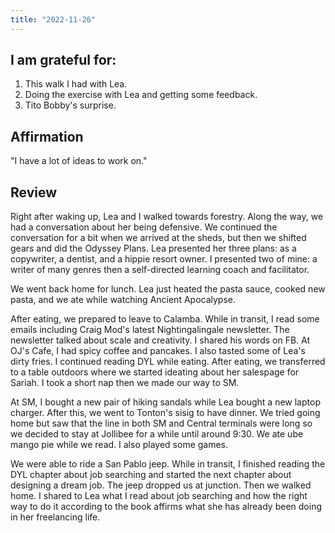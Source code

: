 ```yaml
---
title: "2022-11-26"
---
```

## I am grateful for:

1. This walk I had with Lea.
2. Doing the exercise with Lea and getting some feedback.
3. Tito Bobby's surprise.

## Affirmation

"I have a lot of ideas to work on."

## Review

Right after waking up, Lea and I walked towards forestry. Along the way, we had a conversation about her being defensive. We continued the conversation for a bit when we arrived at the sheds, but then we shifted gears and did the Odyssey Plans. Lea presented her three plans: as a copywriter, a dentist, and a hippie resort owner. I presented two of mine: a writer of many genres then a self-directed learning coach and facilitator.

We went back home for lunch. Lea just heated the pasta sauce, cooked new pasta, and we ate while watching Ancient Apocalypse.

After eating, we prepared to leave to Calamba. While in transit, I read some emails including Craig Mod's latest Nightingalingale newsletter. The newsletter talked about scale and creativity. I shared his words on FB. At OJ's Cafe, I had spicy coffee and pancakes. I also tasted some of Lea's dirty fries. I continued reading DYL while eating. After eating, we transferred to a table outdoors where we started ideating about her salespage for Sariah. I took a short nap then we made our way to SM.

At SM, I bought a new pair of hiking sandals while Lea bought a new laptop charger. After this, we went to Tonton's sisig to have dinner. We tried going home but saw that the line in both SM and Central terminals were long so we decided to stay at Jollibee for a while until around 9:30. We ate ube mango pie while we read. I also played some games.

We were able to ride a San Pablo jeep. While in transit, I finished reading the DYL chapter about job searching and started the next chapter about designing a dream job. The jeep dropped us at junction. Then we walked home. I shared to Lea what I read about job searching and how the right way to do it according to the book affirms what she has already been doing in her freelancing life.
